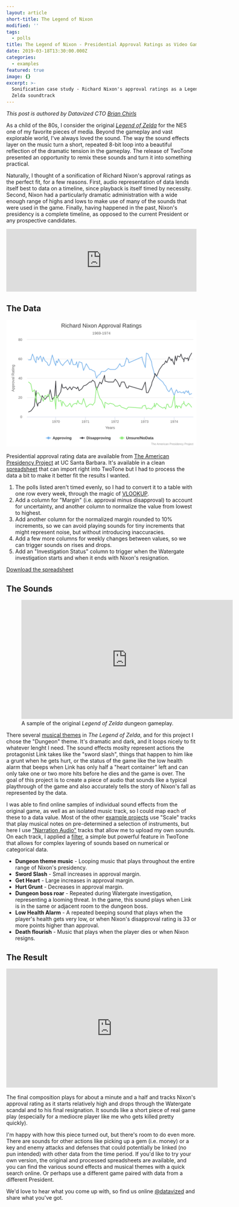 ```yaml
---
layout: article
short-title: The Legend of Nixon
modified: ''
tags:
  - polls
title: The Legend of Nixon - Presidential Approval Ratings as Video Game Soundscape
date: 2019-03-18T13:30:00.000Z
categories:
  - examples
featured: true
image: {}
excerpt: >-
  Sonification case study - Richard Nixon's approval ratings as a Legend of
  Zelda soundtrack
---
```


*This post is authored by Datavized CTO [Brian Chirls](https://twitter.com/bchirls)*

As a child of the 80s, I consider the original *[Legend of Zelda](https://en.wikipedia.org/wiki/The_Legend_of_Zelda_\(video_game\))* for the NES one of my favorite pieces of media. Beyond the gameplay and vast explorable world, I've always loved the sound. The way the sound effects layer on the music turn a short, repeated 8-bit loop into a beautiful reflection of the dramatic tension in the gameplay. The release of TwoTone presented an opportunity to remix these sounds and turn it into something practical.

Naturally, I thought of a sonification of Richard Nixon's approval ratings as the perfect fit, for a few reasons. First, audio representation of data lends itself best to data on a timeline, since playback is itself timed by necessity. Second, Nixon had a particularly dramatic administration with a wide enough range of highs and lows to make use of many of the sounds that were used in the game. Finally, having happened in the past, Nixon's presidency is a complete timeline, as opposed to the current President or any prospective candidates.

<iframe width="100%" height="166" scrolling="no" frameborder="no" allow="autoplay" src="https://w.soundcloud.com/player/?url=https%3A//api.soundcloud.com/tracks/590675403%3Fsecret_token%3Ds-uMWJd&color=%23f57c00&auto_play=false&hide_related=false&show_comments=true&show_user=true&show_reposts=false&show_teaser=true"></iframe>

## The Data

[![Chart: Richard Nixon Approval Ratings 1969-1974](/images/richard-nixon-approval-r.svg)](https://www.presidency.ucsb.edu/statistics/data/presidential-job-approval)

Presidential approval rating data are available from [The American Presidency Project](https://www.presidency.ucsb.edu/statistics/data/presidential-job-approval) at UC Santa Barbara. It's available in a clean [spreadsheet](https://docs.google.com/spreadsheets/d/1iEl565M1mICTubTtoxXMdxzaHzAcPTnb3kpRndsrfyY/edit?ts=5bd7f609#gid=460040875) that can import right into TwoTone but I had to process the data a bit to make it better fit the results I wanted.

1. The polls listed aren't timed evenly, so I had to convert it to a table with one row every week, through the magic of [VLOOKUP](https://support.office.com/en-us/article/vlookup-function-0bbc8083-26fe-4963-8ab8-93a18ad188a1).
2. Add a column for "Margin" (i.e. approval minus disapproval) to account for uncertainty, and another column to normalize the value from lowest to highest.
3. Add another column for the normalized margin rounded to 10% increments, so we can avoid playing sounds for tiny increments that might represent noise, but without introducing inaccuracies.
4. Add a few more columns for weekly changes between values, so we can trigger sounds on rises and drops.
5. Add an "Investigation Status" column to trigger when the Watergate investigation starts and when it ends with Nixon's resignation.

[Download the spreadsheet](https://drive.google.com/open?id=1xXpasVVyYCzv9zItEyAMsdkJclQ10nuk)

## The Sounds

<figure>
	<iframe width="560" height="315" src="https://www.youtube.com/embed/3Bm6EUfWvQk?start=314" frameborder="0" allow="accelerometer; autoplay; encrypted-media; gyroscope; picture-in-picture" allowfullscreen></iframe>
	<figcaption>A sample of the original <em>Legend of Zelda</em> dungeon gameplay.</figcaption>
</figure>

There several [musical themes](https://zeldauniverse.net/media/music/the-legend-of-zelda-original-soundtrack/) in *The Legend of Zelda*, and for this project I chose the "Dungeon" theme. It's dramatic and dark, and it loops nicely to fit whatever lenght I need. The sound effects moslty represent actions the protagonist Link takes like the "sword slash", things that happen to him like a grunt when he gets hurt, or the status of the game like the low health alarm that beeps when Link has only half a "heart container" left and can only take one or two more hits before he dies and the game is over. The goal of this project is to create a piece of audio that sounds like a typical playthrough of the game and also accurately tells the story of Nixon's fall as represented by the data.

I was able to find online samples of individual sound effects from the original game, as well as an isolated music track, so I could map each of these to a data value. Most of the other [example projects](/examples/) use "Scale" tracks that play musical notes on pre-determined a selection of instruments, but here I use ["Narration Audio"](/how-it-works/#narration-audio) tracks that allow me to upload my own sounds. On each track, I applied a [filter](/how-it-works/#filtering-a-track), a simple but powerful feature in TwoTone that allows for complex layering of sounds based on numerical or categorical data.

* **Dungeon theme music** - Looping music that plays throughout the entire range of Nixon's presidency.
* **Sword Slash** - Small increases in approval margin.
* **Get Heart** - Large increases in approval margin.
* **Hurt Grunt** - Decreases in approval margin.
* **Dungeon boss roar** - Repeated during Watergate investigation, representing a looming threat. In the game, this sound plays when Link is in the same or adjacent room to the dungeon boss.
* **Low Health Alarm** - A repeated beeping sound that plays when the player's health gets very low, or when Nixon's disapproval rating is 33 or more points higher than approval.
* **Death flourish** - Music that plays when the player dies or when Nixon resigns.

## The Result

<iframe width="560" height="315" src="https://www.youtube.com/embed/9sYowKM-Ifg" frameborder="0" allow="accelerometer; autoplay; encrypted-media; gyroscope; picture-in-picture" allowfullscreen></iframe>

The final composition plays for about a minute and a half and tracks Nixon's approval rating as it starts relatively high and drops through the Watergate scandal and to his final resignation. It sounds like a short piece of real game play (especially for a mediocre player like me who gets killed pretty quickly).

I'm happy with how this piece turned out, but there's room to do even more. There are sounds for other actions like picking up a gem (i.e. money) or a key and enemy attacks and defenses that could potentially be linked (no pun intended) with other data from the time period. If you'd like to try your own version, the original and processed spreadsheets are available, and you can find the various sound effects and musical themes with a quick search online. Or perhaps use a different game paired with data from a different President.

We'd love to hear what you come up with, so find us online [@datavized](https://twitter.com/datavized) and share what you've got.
